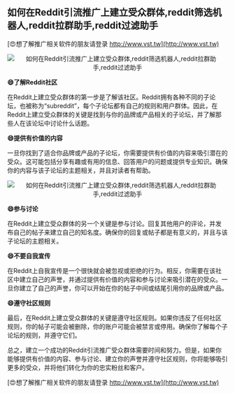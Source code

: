 ## **如何在Reddit引流推广上建立受众群体,reddit筛选机器人,reddit拉群助手,reddit过滤助手**

[😍想了解推广相关软件的朋友请登录 http://www.vst.tw](http://www.vst.tw)

 <center><img src="https://vst.tw/MP4/tuiguang/png/5.png" alt="如何在Reddit引流推广上建立受众群体,reddit筛选机器人,reddit拉群助手,reddit过滤助手"></center>

**😄了解Reddit社区**

在Reddit上建立受众群体的第一步是了解该社区。Reddit拥有各种不同的子论坛，也被称为“subreddit”，每个子论坛都有自己的规则和用户群体。因此，在Reddit上建立受众群体的关键是找到与你的品牌或产品相关的子论坛，并了解那些人在该论坛中讨论什么话题。

**😄提供有价值的内容**

一旦你找到了适合你品牌或产品的子论坛，你需要提供有价值的内容来吸引潜在的受众。这可能包括分享有趣或有用的信息、回答用户的问题或提供专业知识。确保你的内容与该子论坛的主题相关，并且对读者有帮助。

 <center><img src="https://vst.tw/MP4/tuiguang/png/2.png" alt="如何在Reddit引流推广上建立受众群体,reddit筛选机器人,reddit拉群助手,reddit过滤助手"></center>

**😄参与讨论**

在Reddit上建立受众群体的另一个关键是参与讨论。回复其他用户的评论，并发布自己的帖子来建立自己的知名度。确保你的回复或帖子都是有意义的，并且与该子论坛的主题相关。

**😄不要自我宣传**

在Reddit上自我宣传是一个很快就会被忽视或拒绝的行为。相反，你需要在该社区中建立自己的声誉，并通过提供有价值的内容和参与讨论来吸引潜在的受众。一旦你建立了自己的声誉，你可以开始在你的帖子中间或结尾引用你的品牌或产品。

**😄遵守社区规则**

最后，在Reddit上建立受众群体的关键是遵守社区规则。如果你违反了任何社区规则，你的帖子可能会被删除，你的账户可能会被禁言或停用。确保你了解每个子论坛的规则，并遵守它们。

总之，建立一个成功的Reddit引流推广受众群体需要时间和努力。但是，如果你能够提供有价值的内容、参与讨论、建立你的声誉并遵守社区规则，你将能够吸引更多的受众，并将他们转化为你的忠实粉丝和客户。

[😍想了解推广相关软件的朋友请登录 http://www.vst.tw](http://www.vst.tw)



